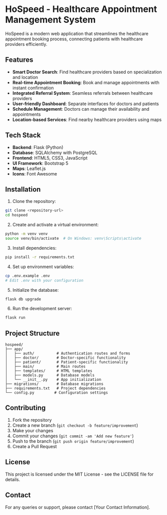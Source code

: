 # HoSpeed - Healthcare Appointment Management System

HoSpeed is a modern web application that streamlines the healthcare appointment booking process, connecting patients with healthcare providers efficiently.

## Features

- **Smart Doctor Search**: Find healthcare providers based on specialization and location
- **Real-time Appointment Booking**: Book and manage appointments with instant confirmation
- **Integrated Referral System**: Seamless referrals between healthcare providers
- **User-friendly Dashboard**: Separate interfaces for doctors and patients
- **Schedule Management**: Doctors can manage their availability and appointments
- **Location-based Services**: Find nearby healthcare providers using maps

## Tech Stack

- **Backend**: Flask (Python)
- **Database**: SQLAlchemy with PostgreSQL
- **Frontend**: HTML5, CSS3, JavaScript
- **UI Framework**: Bootstrap 5
- **Maps**: Leaflet.js
- **Icons**: Font Awesome

## Installation

1. Clone the repository:
```bash
git clone <repository-url>
cd hospeed
```

2. Create and activate a virtual environment:
```bash
python -m venv venv
source venv/bin/activate  # On Windows: venv\Scripts\activate
```

3. Install dependencies:
```bash
pip install -r requirements.txt
```

4. Set up environment variables:
```bash
cp .env.example .env
# Edit .env with your configuration
```

5. Initialize the database:
```bash
flask db upgrade
```

6. Run the development server:
```bash
flask run
```

## Project Structure

```
hospeed/
├── app/
│   ├── auth/          # Authentication routes and forms
│   ├── doctor/        # Doctor-specific functionality
│   ├── patient/       # Patient-specific functionality
│   ├── main/          # Main routes
│   ├── templates/     # HTML templates
│   ├── models.py      # Database models
│   └── __init__.py    # App initialization
├── migrations/        # Database migrations
├── requirements.txt   # Project dependencies
└── config.py         # Configuration settings
```

## Contributing

1. Fork the repository
2. Create a new branch (`git checkout -b feature/improvement`)
3. Make your changes
4. Commit your changes (`git commit -am 'Add new feature'`)
5. Push to the branch (`git push origin feature/improvement`)
6. Create a Pull Request

## License

This project is licensed under the MIT License - see the LICENSE file for details.

## Contact

For any queries or support, please contact [Your Contact Information]. 